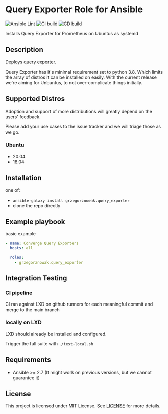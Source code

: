 # Query Exporter Role for Ansible

![Ansible Lint](https://github.com/grzegorznowak/query-exporter-role/actions/workflows/lint.yml/badge.svg)
![CI build](https://github.com/grzegorznowak/query-exporter-role/actions/workflows/ci.yml/badge.svg)
![CD build](https://github.com/grzegorznowak/query-exporter-role/actions/workflows/cd.yml/badge.svg)


Installs Query Exporter for Prometheus on Ubuntus as systemd

## Description

Deploys [query exporter](https://github.com/albertodonato/query-exporter).

Query Exporter has it's minimal requirement set to python 3.8. 
Which limits the array of distros it can be installed on easily. 
With the current release we're aiming for Unbuntus, to not over-complicate things initially. 
 
## Supported Distros

Adoption and support of more distributions will greatly depend on the users' feedback.

Please add your use cases to the issue tracker and we will triage those as we go.

### Ubuntu

* 20.04
* 18.04

## Installation

one of:
* `ansible-galaxy install grzegorznowak.query_exporter`
* clone the repo directly

## Example playbook

basic example

```YAML
- name: Converge Query Exporters
  hosts: all
  
  roles:
    - grzegorznowak.query_exporter
```     

## Integration Testing

### CI pipeline

CI ran against LXD on github runners for each meaningful commit and merge to the main branch 

### locally on LXD

LXD should already be installed and configured.

Trigger the full suite with `./test-local.sh`

## Requirements

- Ansible >= 2.7 (It might work on previous versions, but we cannot guarantee it)

## License

This project is licensed under MIT License. See [LICENSE](/LICENSE) for more details.
